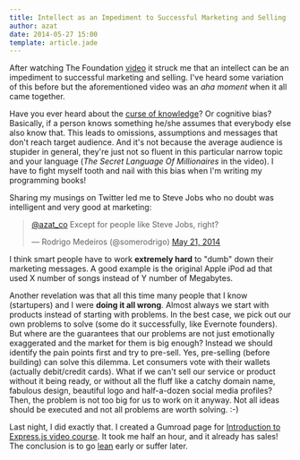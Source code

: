 ```yaml
---
title: Intellect as an Impediment to Successful Marketing and Selling
author: azat
date: 2014-05-27 15:00
template: article.jade
---
```


After watching The Foundation [video](http://thefoundation.com/marketing-mindset/) it struck me that an intellect can be an impediment to successful marketing and selling. I've heard some variation of this before but the aforementioned video was an *aha moment* when it all came together.

Have you ever heard about the [curse of knowledge](http://en.wikipedia.org/wiki/Curse_of_knowledge)? Or cognitive bias? Basically, if a person knows something he/she assumes that everybody else also know that. This leads to omissions, assumptions and messages that don't reach target audience. And it's not because the average audience is stupider in general, they're just not so fluent in this particular narrow topic and your language (*The Secret Language Of Millionaires* in the video). I have to fight myself tooth and nail with this bias when I'm writing my programming books!

Sharing my musings on Twitter led me to Steve Jobs who no doubt was intelligent and very good at marketing:

<blockquote class="twitter-tweet tw-align-center" lang="en"><p><a href="https://twitter.com/azat_co">@azat_co</a> Except for people like Steve Jobs, right?</p>&mdash; Rodrigo Medeiros (@somerodrigo) <a href="https://twitter.com/somerodrigo/statuses/468944436232486912">May 21, 2014</a></blockquote>
<script async src="//platform.twitter.com/widgets.js" charset="utf-8"></script>

I think smart people have to work **extremely hard** to "dumb" down their marketing messages. A good example is the original Apple iPod ad that used X number of songs instead of Y number of Megabytes.

Another revelation was that all this time many people that I know (startupers) and I were **doing it all wrong**. Almost always we start with products instead of starting with problems. In the best case, we pick out our own problems to solve (some do it successfully, like Evernote founders). But where are the guarantees that our problems are not just emotionally exaggerated and the market for them is big enough? Instead we should identify the pain points first and try to pre-sell. Yes, pre-selling (before building) can solve this dilemma. Let consumers vote with their wallets (actually debit/credit cards). What if we can't sell our service or product without it being ready, or without all the fluff like a catchy domain name,  fabulous design, beautiful logo and half-a-dozen social media profiles? Then, the problem is not too big for us to work on it anyway. Not all ideas should be executed and not all problems are worth solving. :-)

Last night, I did exactly that. I created a Gumroad page for [Introduction to Express.js video course](https://gum.co/FLyv). It took me half an hour, and it already has sales! The conclusion is to go [lean](http://theleanstartup.com/) early or suffer later.